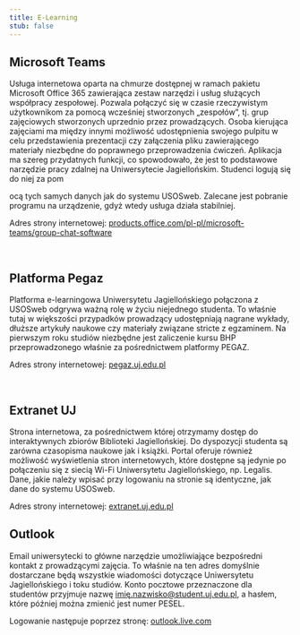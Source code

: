 ```yaml
---
title: E-Learning
stub: false
---
```

## **Microsoft Teams**

Usługa internetowa oparta na chmurze dostępnej w ramach pakietu Microsoft Office 365 zawierająca zestaw narzędzi i usług służących współpracy zespołowej. Pozwala połączyć się w czasie rzeczywistym użytkownikom za pomocą wcześniej stworzonych „zespołów”, tj. grup zajęciowych stworzonych uprzednio przez prowadzących. Osoba kierująca zajęciami ma między innymi możliwość udostępnienia swojego pulpitu w celu przedstawienia prezentacji czy załączenia pliku zawierającego materiały niezbędne do poprawnego przeprowadzenia ćwiczeń. Aplikacja ma szereg przydatnych funkcji, co spowodowało, że jest to podstawowe narzędzie pracy zdalnej na Uniwersytecie Jagiellońskim. Studenci logują się do niej za pom

ocą tych samych danych jak do systemu USOSweb. Zalecane jest pobranie programu na urządzenie, gdyż wtedy usługa działa stabilniej.

Adres strony internetowej: [products.office.com/pl-pl/microsoft-teams/group-chat-software](https://www.microsoft.com/pl-pl/microsoft-teams/group-chat-software)

 

## **Platforma Pegaz**

Platforma e-learningowa Uniwersytetu Jagiellońskiego połączona z USOSweb odgrywa ważną rolę w życiu niejednego studenta. To właśnie tutaj w większości przypadków prowadzący udostępniają nagrane wykłady, dłuższe artykuły naukowe czy materiały związane stricte z egzaminem. Na pierwszym roku studiów niezbędne jest zaliczenie kursu BHP przeprowadzonego właśnie za pośrednictwem platformy PEGAZ.

Adres strony internetowej: [pegaz.uj.edu.pl](https://pegaz.uj.edu.pl/)

 

## **Extranet UJ**

Strona internetowa, za pośrednictwem której otrzymamy dostęp do interaktywnych zbiorów Biblioteki Jagiellońskiej. Do dyspozycji studenta są zarówna czasopisma naukowe jak i książki. Portal oferuje również możliwość wyświetlenia stron internetowych, które dostępne są jedynie po połączeniu się z siecią Wi-Fi Uniwersytetu Jagiellońskiego, np. Legalis. Dane, jakie należy wpisać przy logowaniu na stronie są identyczne, jak dane do systemu USOSweb.

Adres strony internetowej: [extranet.uj.edu.pl](https://extranet.uj.edu.pl/)



## **Outlook**

Email uniwersytecki to główne narzędzie umożliwiające bezpośredni kontakt z prowadzącymi zajęcia. To właśnie na ten adres domyślnie dostarczane będą wszystkie wiadomości dotyczące Uniwersytetu Jagiellońskiego i toku studiów. Konto pocztowe przeznaczone dla studentów przyjmuje nazwę imię.nazwisko@student.uj.edu.pl, a hasłem, które później można zmienić jest numer PESEL.

Logowanie następuje poprzez stronę: [outlook.live.com](https://outlook.live.com/)